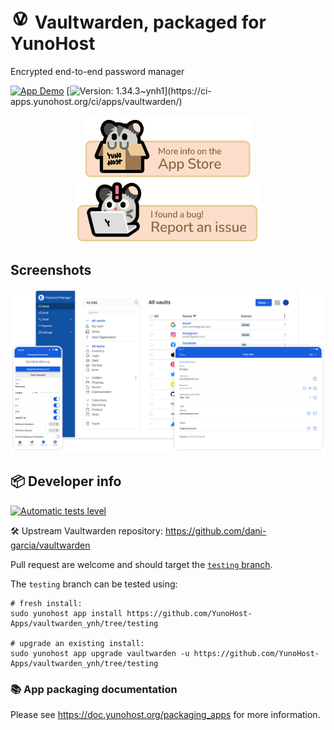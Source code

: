 <!--
N.B.: This README was automatically generated by <https://github.com/YunoHost/apps_tools/blob/main/readme_generator>
It shall NOT be edited by hand.
-->

<h1>
  <img src="https://raw.githubusercontent.com/YunoHost/apps/main/logos/vaultwarden.png" width="32px" alt="Logo of Vaultwarden">
  Vaultwarden, packaged for YunoHost
</h1>

Encrypted end-to-end password manager

[![App Demo](https://img.shields.io/badge/App_Demo-blue?style=for-the-badge)](https://vault.bitwarden.com/#/register)
[![Version: 1.34.3~ynh1](https://img.shields.io/badge/Version-1.34.3~ynh1-rgb(18,138,11)?style=for-the-badge)](https://ci-apps.yunohost.org/ci/apps/vaultwarden/)

<div align="center">
<a href="https://apps.yunohost.org/app/vaultwarden"><img height="100px" src="https://github.com/YunoHost/yunohost-artwork/raw/refs/heads/main/badges/neopossum-badges/badge_more_info_on_the_appstore.svg"/></a>
<a href="https://github.com/YunoHost-Apps/vaultwarden_ynh/issues"><img height="100px" src="https://github.com/YunoHost/yunohost-artwork/raw/refs/heads/main/badges/neopossum-badges/badge_report_an_issue.svg"/></a>
</div>


## Screenshots
![Screenshot of Vaultwarden](./doc/screenshots/screenshot.png)

## 📦 Developer info

[![Automatic tests level](https://apps.yunohost.org/badge/cilevel/vaultwarden)](https://ci-apps.yunohost.org/ci/apps/vaultwarden/)

🛠️ Upstream Vaultwarden repository: <https://github.com/dani-garcia/vaultwarden>

Pull request are welcome and should target the [`testing` branch](https://github.com/YunoHost-Apps/vaultwarden_ynh/tree/testing).

The `testing` branch can be tested using:
```
# fresh install:
sudo yunohost app install https://github.com/YunoHost-Apps/vaultwarden_ynh/tree/testing

# upgrade an existing install:
sudo yunohost app upgrade vaultwarden -u https://github.com/YunoHost-Apps/vaultwarden_ynh/tree/testing
```

### 📚 App packaging documentation

Please see <https://doc.yunohost.org/packaging_apps> for more information.